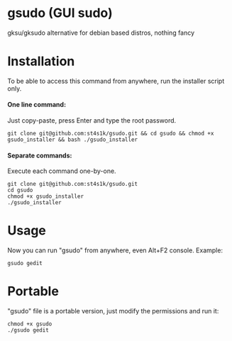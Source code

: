 # gsudo (GUI sudo)
gksu/gksudo alternative for debian based distros, nothing fancy

# Installation
To be able to access this command from anywhere, run the installer script only.

#### One line command:
Just copy-paste, press Enter and type the root password.
```
git clone git@github.com:st4s1k/gsudo.git && cd gsudo && chmod +x gsudo_installer && bash ./gsudo_installer
```

#### Separate commands:
Execute each command one-by-one.
```
git clone git@github.com:st4s1k/gsudo.git
cd gsudo
chmod +x gsudo_installer
./gsudo_installer
```

# Usage
Now you can run "gsudo" from anywhere, even Alt+F2 console. Example:
```
gsudo gedit
```

# Portable
"gsudo" file is a portable version, just modify the permissions and run it:
```
chmod +x gsudo
./gsudo gedit
```
